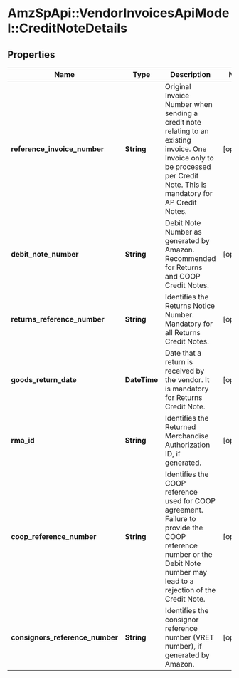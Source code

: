 # AmzSpApi::VendorInvoicesApiModel::CreditNoteDetails

## Properties
Name | Type | Description | Notes
------------ | ------------- | ------------- | -------------
**reference_invoice_number** | **String** | Original Invoice Number when sending a credit note relating to an existing invoice. One Invoice only to be processed per Credit Note. This is mandatory for AP Credit Notes. | [optional] 
**debit_note_number** | **String** | Debit Note Number as generated by Amazon. Recommended for Returns and COOP Credit Notes. | [optional] 
**returns_reference_number** | **String** | Identifies the Returns Notice Number. Mandatory for all Returns Credit Notes. | [optional] 
**goods_return_date** | **DateTime** | Date that a return is received by the vendor. It is mandatory for Returns Credit Note. | [optional] 
**rma_id** | **String** | Identifies the Returned Merchandise Authorization ID, if generated. | [optional] 
**coop_reference_number** | **String** | Identifies the COOP reference used for COOP agreement. Failure to provide the COOP reference number or the Debit Note number may lead to a rejection of the Credit Note. | [optional] 
**consignors_reference_number** | **String** | Identifies the consignor reference number (VRET number), if generated by Amazon. | [optional] 


